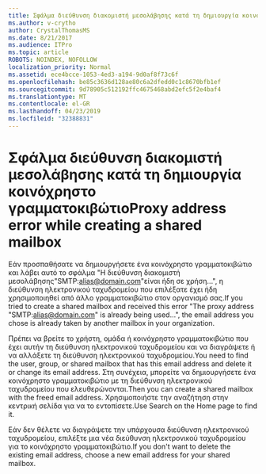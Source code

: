 ```yaml
---
title: Σφάλμα διεύθυνση διακομιστή μεσολάβησης κατά τη δημιουργία κοινόχρηστο γραμματοκιβώτιο
ms.author: v-crytho
author: CrystalThomasMS
ms.date: 8/21/2017
ms.audience: ITPro
ms.topic: article
ROBOTS: NOINDEX, NOFOLLOW
localization_priority: Normal
ms.assetid: ece4bcce-1053-4ed3-a194-9d0af8f73c6f
ms.openlocfilehash: be85c3636d128ae80c6a2dfedd0c1c8670bfb1ef
ms.sourcegitcommit: 9d78905c512192ffc4675468abd2efc5f2e4baf4
ms.translationtype: MT
ms.contentlocale: el-GR
ms.lasthandoff: 04/23/2019
ms.locfileid: "32388831"
---
```

# <a name="proxy-address-error-while-creating-a-shared-mailbox"></a><span data-ttu-id="dcde6-102">Σφάλμα διεύθυνση διακομιστή μεσολάβησης κατά τη δημιουργία κοινόχρηστο γραμματοκιβώτιο</span><span class="sxs-lookup"><span data-stu-id="dcde6-102">Proxy address error while creating a shared mailbox</span></span>

<span data-ttu-id="dcde6-103">Εάν προσπαθήσατε να δημιουργήσετε ένα κοινόχρηστο γραμματοκιβώτιο και λάβει αυτό το σφάλμα "Η διεύθυνση διακομιστή μεσολάβησης"SMTP:alias@domain.com"είναι ήδη σε χρήση...", η διεύθυνση ηλεκτρονικού ταχυδρομείου που επιλέξατε έχει ήδη χρησιμοποιηθεί από άλλο γραμματοκιβώτιο στον οργανισμό σας.</span><span class="sxs-lookup"><span data-stu-id="dcde6-103">If you tried to create a shared mailbox and received this error "The proxy address "SMTP:alias@domain.com" is already being used…", the email address you chose is already taken by another mailbox in your organization.</span></span>
  
<span data-ttu-id="dcde6-104">Πρέπει να βρείτε το χρήστη, ομάδα ή κοινόχρηστο γραμματοκιβώτιο που έχει αυτήν τη διεύθυνση ηλεκτρονικού ταχυδρομείου και να διαγράψετε ή να αλλάξετε τη διεύθυνση ηλεκτρονικού ταχυδρομείου.</span><span class="sxs-lookup"><span data-stu-id="dcde6-104">You need to find the user, group, or shared mailbox that has this email address and delete it or change its email address.</span></span> <span data-ttu-id="dcde6-105">Στη συνέχεια, μπορείτε να δημιουργήσετε ένα κοινόχρηστο γραμματοκιβώτιο με τη διεύθυνση ηλεκτρονικού ταχυδρομείου που ελευθερώνονται.</span><span class="sxs-lookup"><span data-stu-id="dcde6-105">Then you can create a shared mailbox with the freed email address.</span></span> <span data-ttu-id="dcde6-106">Χρησιμοποιήστε την αναζήτηση στην κεντρική σελίδα για να το εντοπίσετε.</span><span class="sxs-lookup"><span data-stu-id="dcde6-106">Use Search on the Home page to find it.</span></span>
  
<span data-ttu-id="dcde6-107">Εάν δεν θέλετε να διαγράψετε την υπάρχουσα διεύθυνση ηλεκτρονικού ταχυδρομείου, επιλέξτε μια νέα διεύθυνση ηλεκτρονικού ταχυδρομείου για το κοινόχρηστο γραμματοκιβώτιο.</span><span class="sxs-lookup"><span data-stu-id="dcde6-107">If you don't want to delete the existing email address, choose a new email address for your shared mailbox.</span></span>
  

